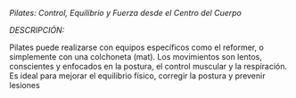 *Pilates: Control, Equilibrio y Fuerza desde el Centro del Cuerpo*

*DESCRIPCIÓN:*

Pilates puede realizarse con equipos específicos como el reformer, o simplemente con una colchoneta (mat). Los movimientos son lentos, conscientes y enfocados en la postura, el control muscular y la respiración. Es ideal para mejorar el equilibrio físico, corregir la postura y prevenir lesiones

